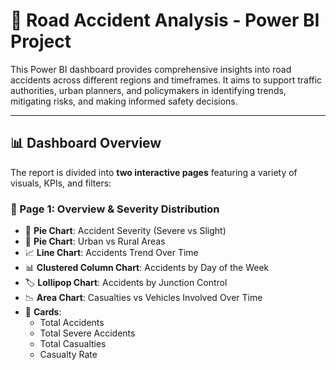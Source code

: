 # 🚦 Road Accident Analysis - Power BI Project

This Power BI dashboard provides comprehensive insights into road accidents across different regions and timeframes. It aims to support traffic authorities, urban planners, and policymakers in identifying trends, mitigating risks, and making informed safety decisions.

---

## 📊 Dashboard Overview

The report is divided into **two interactive pages** featuring a variety of visuals, KPIs, and filters:

### 🧭 Page 1: Overview & Severity Distribution
- 🔘 **Pie Chart**: Accident Severity (Severe vs Slight)
- 📍 **Pie Chart**: Urban vs Rural Areas
- 📈 **Line Chart**: Accidents Trend Over Time
- 📊 **Clustered Column Chart**: Accidents by Day of the Week
- 🏷️ **Lollipop Chart**: Accidents by Junction Control
- 📉 **Area Chart**: Casualties vs Vehicles Involved Over Time
- 📌 **Cards**:
  - Total Accidents
  - Total Severe Accidents
  - Total Casualties
  - Casualty Rate
